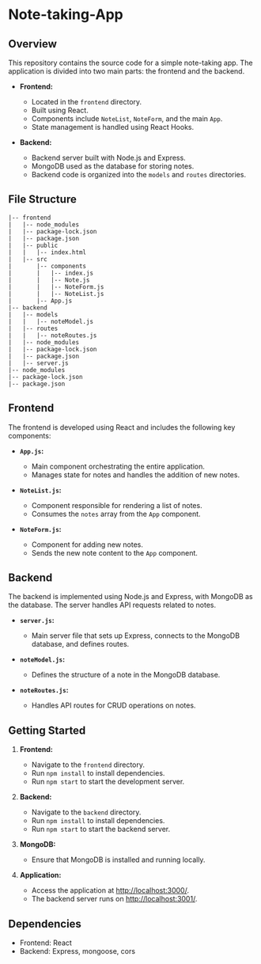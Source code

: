 # Note-taking-App

## Overview

This repository contains the source code for a simple note-taking app. The application is divided into two main parts: the frontend and the backend.

- **Frontend:**
  - Located in the `frontend` directory.
  - Built using React.
  - Components include `NoteList`, `NoteForm`, and the main `App`.
  - State management is handled using React Hooks.

- **Backend:**
  - Backend server built with Node.js and Express.
  - MongoDB used as the database for storing notes.
  - Backend code is organized into the `models` and `routes` directories.

## File Structure

```
|-- frontend
|   |-- node_modules
|   |-- package-lock.json
|   |-- package.json
|   |-- public
|   |   |-- index.html
|   |-- src
|       |-- components
|       |   |-- index.js
|       |   |-- Note.js
|       |   |-- NoteForm.js
|       |   |-- NoteList.js
|       |-- App.js
|-- backend
|   |-- models
|   |   |-- noteModel.js
|   |-- routes
|   |   |-- noteRoutes.js
|   |-- node_modules
|   |-- package-lock.json
|   |-- package.json
|   |-- server.js
|-- node_modules
|-- package-lock.json
|-- package.json
```

## Frontend

The frontend is developed using React and includes the following key components:

- **`App.js`:**
  - Main component orchestrating the entire application.
  - Manages state for notes and handles the addition of new notes.

- **`NoteList.js`:**
  - Component responsible for rendering a list of notes.
  - Consumes the `notes` array from the `App` component.

- **`NoteForm.js`:**
  - Component for adding new notes.
  - Sends the new note content to the `App` component.

## Backend

The backend is implemented using Node.js and Express, with MongoDB as the database. The server handles API requests related to notes.

- **`server.js`:**
  - Main server file that sets up Express, connects to the MongoDB database, and defines routes.

- **`noteModel.js`:**
  - Defines the structure of a note in the MongoDB database.

- **`noteRoutes.js`:**
  - Handles API routes for CRUD operations on notes.

## Getting Started

1. **Frontend:**
   - Navigate to the `frontend` directory.
   - Run `npm install` to install dependencies.
   - Run `npm start` to start the development server.

2. **Backend:**
   - Navigate to the `backend` directory.
   - Run `npm install` to install dependencies.
   - Run `npm start` to start the backend server.

3. **MongoDB:**
   - Ensure that MongoDB is installed and running locally.

4. **Application:**
   - Access the application at [http://localhost:3000/](http://localhost:3000/).
   - The backend server runs on [http://localhost:3001/](http://localhost:3001/).

## Dependencies

- Frontend: React
- Backend: Express, mongoose, cors

